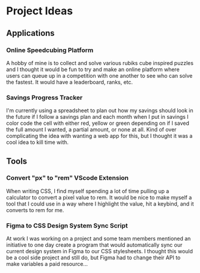 # Project Ideas

## Applications

### Online Speedcubing Platform

A hobby of mine is to collect and solve various rubiks cube inspired puzzles and I thought it would be fun to try and make an online platform where users can queue up in a competition with one another to see who can solve the fastest. It would have a leaderboard, ranks, etc.

### Savings Progress Tracker

I'm currently using a spreadsheet to plan out how my savings should look in the future if I follow a savings plan and each month when I put in savings I color code the cell with either red, yellow or green depending on if I saved the full amount I wanted, a partial amount, or none at all. Kind of over complicating the idea with wanting a web app for this, but I thought it was a cool idea to kill time with.

## Tools

### Convert "px" to "rem" VScode Extension

When writing CSS, I find myself spending a lot of time pulling up a calculator to convert a pixel value to rem. It would be nice to make myself a tool that I could use in a way where I highlight the value, hit a keybind, and it converts to rem for me.

### Figma to CSS Design System Sync Script

At work I was working on a project and some team members mentioned an initiative to one day create a program that would automatically sync our current design system in Figma to our CSS stylesheets. I thought this would be a cool side project and still do, but Figma had to change their API to make variables a paid resource...
